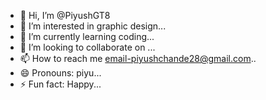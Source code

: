 - 👋 Hi, I’m @PiyushGT8
- 👀 I’m interested in graphic design...
- 🌱 I’m currently learning coding...
- 💞️ I’m looking to collaborate on ...
- 📫 How to reach me email-piyushchande28@gmail.com..
- 😄 Pronouns: piyu...
- ⚡ Fun fact: Happy...

<!---
PiyushGT8/PiyushGT8 is a ✨ special ✨ repository because its `README.md` (this file) appears on your GitHub profile.
You can click the Preview link to take a look at your changes.
--->
